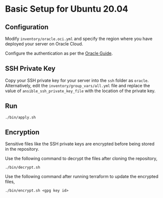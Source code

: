 # Basic Setup for Ubuntu 20.04

## Configuration

Modify `inventory/oracle.oci.yml` and specify the region where you have deployed your server on Oracle Cloud.

Configure the authentication as per the [Oracle Guide](https://docs.oracle.com/en-us/iaas/Content/API/Concepts/sdkconfig.htm#SDK_and_CLI_Configuration_File).

## SSH Private Key

Copy your SSH private key for your server into the `ssh` folder as `oracle`. Alternatively, edit the `inventory/group_vars/all.yml` file and replace the value of `ansible_ssh_private_key_file` with the location of the private key.

## Run

```
./bin/apply.sh
```

## Encryption

Sensitive files like the SSH private keys are encrypted before being stored in the repository.

Use the following command to decrypt the files after cloning the repository,

```
./bin/decrypt.sh
```

Use the following command after running terraform to update the encrypted files,

```
./bin/encrypt.sh <gpg key id>
```
